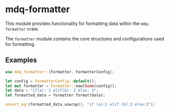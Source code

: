 # mdq-formatter

This module provides functionality for formatting data within the `mdq-formatter` crate.

The `formatter` module contains the core structures and configurations used for formatting.

## Examples

```rust
use mdq_formatter::{Formatter, FormatterConfig};

let config = FormatterConfig::default();
let mut formatter = Formatter::new(Some(config));
let data = "if(a): 1 elif(b): 2 else: 3";
let formatted_data = formatter.format(data);

assert_eq!(formatted_data.unwrap(), "if (a):1 elif (b):2 else:3");
```
